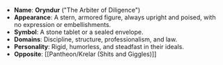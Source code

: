 - **Name**: **Oryndur** ("The Arbiter of Diligence")
- **Appearance**: A stern, armored figure, always upright and poised, with no expression or embellishments.
- **Symbol**: A stone tablet or a sealed envelope.
- **Domains**: Discipline, structure, professionalism, and law.
- **Personality**: Rigid, humorless, and steadfast in their ideals.
- **Opposite**: [[Pantheon/Krelar (Shits and Giggles)]]


